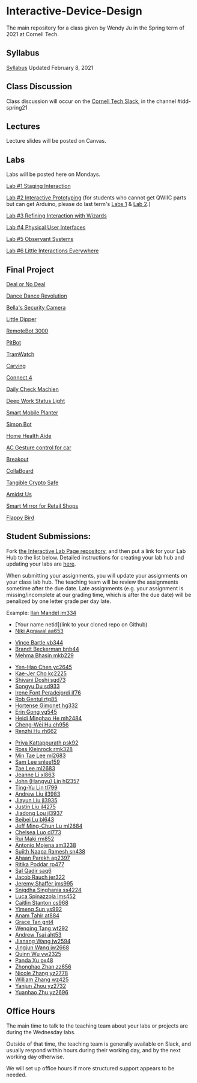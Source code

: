 # Interactive-Device-Design
The main repository for a class given by Wendy Ju in the Spring term of 2021 at Cornell Tech.

## Syllabus
[Syllabus](https://canvas.cornell.edu/courses/27923/assignments/syllabus) Updated February 8, 2021

## Class Discussion
Class discussion will occur on the [Cornell Tech Slack](cornelltech.slack.com), in the channel #idd-spring21

## Lectures
Lecture slides will be posted on Canvas.


## Labs
Labs will be posted here on Mondays.

[Lab #1 Staging Interaction](https://github.com/FAR-Lab/Interactive-Lab-Hub/blob/Spring2021/Lab%201/README.md)

[Lab #2 Interactive Prototyping](https://github.com/FAR-Lab/Interactive-Lab-Hub/blob/Spring2021/Lab%202/README.md) 
(for students who cannot get QWIIC parts but can get Arduino, please do last term's [Labs 1](https://github.com/FAR-Lab/Developing-and-Designing-Interactive-Devices/wiki/Lab-01) & [Lab 2](https://github.com/FAR-Lab/Developing-and-Designing-Interactive-Devices/wiki/Lab-02).)

[Lab #3 Refining Interaction with Wizards](https://github.com/FAR-Lab/Interactive-Lab-Hub/tree/Spring2021/Lab%203/README.md)

[Lab #4 Physical User Interfaces](https://github.com/FAR-Lab/Interactive-Lab-Hub/tree/Spring2021/Lab%204/README.md)

[Lab #5 Observant Systems](https://github.com/FAR-Lab/Interactive-Lab-Hub/tree/Spring2021/Lab%205/README.md)

[Lab #6 Little Interactions Everywhere](https://github.com/FAR-Lab/Interactive-Lab-Hub/tree/Spring2021/Lab%206/README.md)

## Final Project

[Deal or No Deal](https://drive.google.com/file/d/1XQzpp1tGf6e6ee2sLIo4SGoikChCPLPD/view)

[Dance Dance Revolution](https://drive.google.com/file/d/16Im6LzqkTqIcfEQMOxO5LTp1bfeqlAMs/view)

[Bella's Security Camera](https://www.youtube.com/watch?v=0V6QAqEnvfo)

[Little Dipper](https://drive.google.com/file/d/1RZlSrD-6ynQ_WNaj6Y96DU8G5RMVBl1p/view)

[RemoteBot 3000](https://drive.google.com/file/d/1v7SEqaGoAuLPQyMfRheSYNiHXUxvgZcx/view)

[PitBot](https://drive.google.com/file/d/11IHh6lJ0fhtfrj9t7NQdD86RodjWKTtp/view)

[TramWatch](https://drive.google.com/file/d/1XZd2brHdCOpeC6yaoLYjxkD_bhRytbc3/view)

[Carving](https://drive.google.com/file/d/1h3ePDPEj6DfpaxpS3JtX8lq7xh7sKwb6/view)

[Connect 4](https://www.youtube.com/watch?v=OCgLxLWi-co)

[Daily Check Machien](https://www.youtube.com/watch?v=wWpC-DhkWuY)

[Deep Work Status Light](https://www.youtube.com/watch?v=h4mzEMo_POE)

[Smart Mobile Planter](https://drive.google.com/file/d/1C0EGZ9G7-YVlS6hqTTNBQCc0ZQV2MifQ/view)

[Simon Bot](https://drive.google.com/file/d/1F7VBFsLeX8Char6X4pz8wX5mzmJ7-G-6/view)

[Home Health Aide](https://drive.google.com/file/d/19nhoX-Td7e8_7Ot75MmUqb2jkSIoIUW3/view)

[AC Gesture control for car](https://www.youtube.com/watch?v=IOoE608VBzU)

[Breakout](https://www.youtube.com/watch?v=ivUhyYDvSVo)

[CollaBoard](https://www.youtube.com/watch?v=R66CZs_p3Es)

[Tangible Crypto Safe](https://www.youtube.com/watch?v=O3sw58zzShQ)

[Amidst Us](https://www.youtube.com/watch?v=jBd_7DRzVd8)

[Smart Mirror for Retail Shops](https://drive.google.com/file/d/1VQ6X0gf9IwjF8L_LpPwcW_kvp8LJPwKi/view)

[Flappy Bird](https://drive.google.com/file/d/1ma2-HkcZKHPzy7PB_bqO0nm2dztGvdqr/view)











## Student Submissions:

Fork  [the Interactive Lab Page repository](https://github.com/FAR-Lab/Interactive-Lab-Hub), and then put a link for your Lab Hub to the list below. Detailed instructions for creating your lab hub and updating your labs are [here](https://github.com/FAR-Lab/Developing-and-Designing-Interactive-Devices/blob/2021Spring/readings/Submitting%20Labs.md).

When submitting your assignments, you will update your assignments on your class lab hub. The teaching team will be review the assignments sometime after the due date. Late assignments (e.g. your assignment is missing/incomplete at our grading time, which is after the due date) will be penalized by one letter grade per day late.



Example:  [Ilan Mandel im334](https://github.com/imandel/Interactive-Lab-Hub)


* [Your name netid](link to your cloned repo on Github)
*	[Niki	Agrawal	aa653](https://github.com/nagrawal44/Interactive-Lab-Hub)	
<!---*	[Sachi	Angle	sva22](https://github.com/sach211/Interactive-Lab-Hub)	--->
*	[Vince	Bartle	vb344](https://github.com/vbartle/Interactive-Lab-Hub)	
*	[Brandt	Beckerman	bnb44](https://github.com/bnbeck/Interactive-Lab-Hub)	
*	[Mehma Bhasin mkb229](https://github.com/mkbhasin/Interactive-Lab-Hub)
<!--- *	[Jingsong	Chen	jc3497](https://github.com/Jingsong-Chen/Interactive-Lab-Hub)	--->
*	[Yen-Hao Chen yc2645](https://github.com/cyh05040/Interactive-Lab-Hub)
*	[Kae-Jer	Cho	kc2225](https://github.com/moonorblue/Interactive-Lab-Hub)	
*	[Shivani	Doshi	sgd73](https://github.com/shivanidoshi26/Interactive-Lab-Hub/)	
*	[Songyu	Du	sd933](https://github.com/sonipapa/Interactive-Lab-Hub)	
*	[Irene	Font Peradejordi	if76](https://github.com/IreneFP/Interactive-Lab-Hub)	
*	[Rob	Gentul	rtg85](https://github.com/rgentul/Interactive-Lab-Hub)	
*	[Hortense	Gimonet	hg332](https://github.com/hgimonet/sp2021_IDD_Interactive-Lab-Hub)	
*	[Erin	Gong	yg545](https://github.com/ering0427/Interactive-Lab-Hub)	
*	[Heidi Minghao	He	mh2484](https://github.com/HeidiHe/Interactive-Lab-Hub)	
*	[Cheng-Wei	Hu	ch956](https://github.com/HcwXd/Interactive-Lab-Hub)	
*	[Renzhi	Hu	rh662](https://github.com/renzhihu98/Interactive-Lab-Hub)	
<!---*	[Jamie	Jay	hg457](https://github.com/Jamie-Jay/Interactive-Lab-Hub)	--->
 *	[Priya	Kattappurath	psk92](https://github.com/priyakatt/Interactive-Lab-Hub)	
*	[Ross	Kleinrock	rmk328](https://github.com/rkleinro-CT/Interactive-Lab-Hub/)	
*	[Min Tae	Lee	ml2683](https://github.com/mintae0424/Interactive-Lab-Hub)	
*	[Sam	Lee	snlee159](https://github.com/snlee159/Interactive-Lab-Hub)	
*	[Tae	Lee	ml2683](https://github.com/mintae0424/Interactive-Lab-Hub)	
*	[Jeanne	Li	xl863](https://github.com/Jeannelialbedo/Interactive-Lab-Hub)	
*	[John (Hangyu)	Lin	hl2357](https://github.com/hangyulin/Interactive-Lab-Hub)	
*	[Ting-Yu	Lin	tl799](https://github.com/aalty/Interactive-Lab-Hub)	
*	[Andrew	Liu	jl3983](https://github.com/andrewljc0801/Interactive-Lab-Hub)	
*	[Jiayun	Liu	jl3935](https://github.com/iamyuchy/Interactive-Lab-Hub)	
*	[Justin	Liu	jl4275](https://github.com/juicetinliu/Interactive-Lab-Hub)	
*	[Jiadong	Lou	jl3937](https://github.com/jiadonglou/Interactive-Lab-Hub)	
*	[Beibei	Lu	bl643](https://github.com/beibeilu/Interactive-Lab-Hub)	
*	[Jeff Ming-Chun	Lu	ml2684](https://github.com/r06921039/Interactive-Lab-Hub)	
*	[Chelsea	Luo	cl773](https://github.com/chelsealuo/Interactive-Lab-Hub)	
*	[Rui	Maki	rm852](https://github.com/ruimaki/Interactive-Lab-Hub)	
*	[Antonio	Mojena	am3238](https://github.com/amojena/Interactive-Lab-Hub)	
*	[Sujith	Naapa Ramesh	sn438](https://github.com/sujithnr/Interactive-Lab-Hub)	
*	[Ahaan	Parekh	ap2397](https://github.com/ahaanparekh27/Interactive-Lab-Hub)	
*	[Ritika	Poddar	rp477](https://github.com/Rpoddar1953/Interactive-Lab-Hub)	
*	[Sal	Qadir	saq6](https://github.com/JerseyXS/Interactive-Lab-Hub)	
*	[Jacob	Rauch	jer322](https://github.com/jrauch97/Interactive-Lab-Hub)	
*	[Jeremy	Shaffer	jms995](https://github.com/jshaffer47/Interactive-Lab-Hub)	
*	[Snigdha	Singhania	ss4224](https://github.com/singhaniasnigdha/Interactive-Lab-Hub)	
*	[Luca	Spinazzola	lms452](https://github.com/luca992/Interactive-Lab-Hub)	
*	[Caitlin	Stanton	cs968](https://github.com/caitlinstanton/Interactive-Lab-Hub)
*	[Yimeng	Sun	ys992](https://github.com/ysunaw/Interactive-Lab-Hub)	
*	[Anam	Tahir	at884](https://github.com/anam884/Interactive-Lab-Hub)	
*	[Grace	Tan	gnt4](https://github.com/greatcan11/Interactive-Lab-Hub)	
*	[Wenqing	Tang	wt292](https://github.com/FadingWinds/Interactive-Lab-Hub)	
*	[Andrew	Tsai	aht53](https://github.com/andrewhtsai/Interactive-Lab-Hub)	
*	[Jianang	Wang	jw2594](https://github.com/JamesW121/Interactive-Lab-Hub)	
*	[Jingjun	Wang	jw2668](https://github.com/helensz98/Interactive-Lab-Hub)	
*	[Quinn	Wu	yw2325](https://github.com/quinn997/Interactive-Lab-Hub)	
*	[Panda	Xu	px48](https://github.com/30PandaX/Interactive-Lab-Hub)	
*	[Zhonghao	Zhan	zz656](https://github.com/RupertZ/Interactive-Lab-Hub)	
*	[Nicole	Zhang	yz2778](https://github.com/nicole-zy/Interactive-Lab-Hub)	
*	[William	Zhang	wz425](https://github.com/williamzhang012998/Interactive-Lab-Hub)	
*	[Yanjun	Zhou	yz2732](https://github.com/Kingfisherzh/Yanjun-s-Lab-Hub)	
*	[Yuanhao	Zhu	yz2696](https://github.com/YuanhaoZhu/Interactive-Lab-Hub)



## Office Hours 

The main time to talk to the teaching team about your labs or projects are during the Wednesday labs. 

Outside of that time, the teaching team is generally available on Slack, and usually respond within hours during their working day, and by the next working day otherwise. 

We will set up office hours if more structured support appears to be needed.
